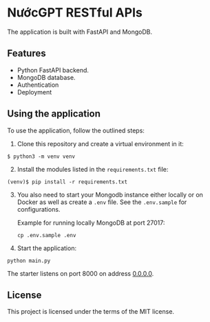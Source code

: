 # NướcGPT RESTful APIs

The application is built with FastAPI and MongoDB.

## Features

+ Python FastAPI backend.
+ MongoDB database.
+ Authentication
+ Deployment

## Using the application

To use the application, follow the outlined steps:

1. Clone this repository and create a virtual environment in it:

```console
$ python3 -m venv venv
```

2. Install the modules listed in the `requirements.txt` file:

```console
(venv)$ pip install -r requirements.txt
```
3. You also need to start your Mongodb instance either locally or on Docker as well as create a `.env` file. See the `.env.sample` for configurations. 

    Example for running locally MongoDB at port 27017:
    ```console
    cp .env.sample .env
    ```

4. Start the application:

```console
python main.py
```


The starter listens on port 8000 on address [0.0.0.0](0.0.0.0:8080). 

## License

This project is licensed under the terms of the MIT license.
